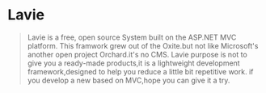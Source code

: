 # Lavie
> Lavie is a free, open source System built on the ASP.NET MVC platform.
> This framwork grew out of the Oxite.but not like Microsoft's another open project Orchard.it's no CMS.
Lavie purpose is not to give you a ready-made products,it is a lightweight development framework,designed to help you reduce a little bit repetitive work.
if you develop a new based on MVC,hope you can give it a try.
